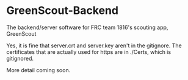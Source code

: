 # GreenScout-Backend
The backend/server software for FRC team 1816's scouting app, GreenScout

Yes, it is fine that server.crt and server.key aren't in the gitignore. The certificates that are actually used for https are in ./Certs, which is gitignored.

More detail coming soon.